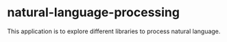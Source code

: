 # natural-language-processing
This application is to explore different libraries to process natural language.
